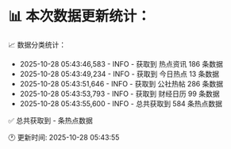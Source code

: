 📊 本次数据更新统计：
==========================

📈 数据分类统计：
- 2025-10-28 05:43:46,583 - INFO - 获取到 热点资讯 186 条数据
- 2025-10-28 05:43:49,234 - INFO - 获取到 今日热点 13 条数据
- 2025-10-28 05:43:51,646 - INFO - 获取到 公社热帖 286 条数据
- 2025-10-28 05:43:53,793 - INFO - 获取到 财经日历 99 条数据
- 2025-10-28 05:43:55,600 - INFO - 总共获取到 584 条热点数据

✅ 总共获取到 - 条热点数据

🕐 更新时间: 2025-10-28 05:43:55
